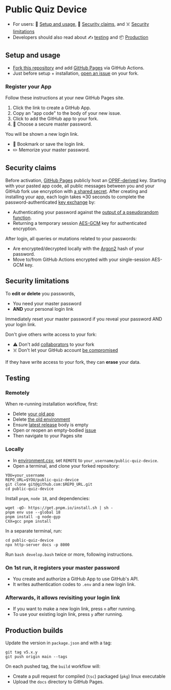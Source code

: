 # Public Quiz Device

- For users: 🏃 [Setup and usage](#setup-and-usage), 🔑 [Security claims](#security-claims), and ☠️ [Security limitations](#security-limitations)
- Developers should also read about ✍️ [testing](#testing) and 📦 [Production](#production-builds)

## Setup and usage

- [Fork this repository][FORK_THIS] and add [GitHub Pages](../../settings/pages) via GitHub Actions.
- Just before setup + installation, [open an issue](../../issues) on your fork.

### Register your App

Follow these instructions at your new GitHub Pages site.

1. Click the link to create a GitHub App.
2. Copy an "app code" to the body of your new issue.
3. Click to add the GitHub app to your fork.
4. 🔑 Choose a secure master password.

You will be shown a new login link.

- 💾 Bookmark or save the login link.
- ✏️  Memorize your master password.

## Security claims

Before activation, [GitHub Pages][HELP_PAGES] publicly host an [OPRF-derived][OPRF] key. Starting with your pasted app code, all public messages between you and your GitHub fork use encryption with [a shared secret][PAKE]. After creating and installing your app, each login takes ≈30 seconds to complete the password-authenticated [key exchange][PAKE] by:

- Authenticating your password against the [output of a pseudorandom function][OPRF].
- Returning a temporary session [AES-GCM][GCM] key for authenticated encryption.

After login, all queries or mutations related to your passwords:

- Are encrypted/decrypted locally with the [Argon2][Argon2] hash of your password.
- Move to/from GitHub Actions encrypted with your single-session AES-GCM key.

## Security limitations

To **edit or delete** you passwords, 
- You need your master password
- **AND** your personal login link

Immediately reset your master password if you reveal your password AND your login link. 

Don't give others write access to your fork:

- ⚠️ Don't add [collaborators][HELP_COLLAB] to your fork
- ☠️ Don't let your GitHub account [be compromised][HELP_SECURE]

If they have write access to your fork, they can **erase** your data.

## Testing

### Remotely

When re-running installation workflow, first:

- Delete [your old app](https://github.com/settings/apps)
- Delete [the old environment](../../settings/environments)
- Ensure [latest release](../../releases/latest) body is empty
- Open or reopen an empty-bodied [issue](../../issues)
- Then navigate to your Pages site

### Locally

- In [environment.csv](./docs/environment.csv), set `REMOTE` to `your_username/public-quiz-device`.
- Open a terminal, and clone your forked repository:

```properties
YOU=your_username
REPO_URL=$YOU/public-quiz-device
git clone git@github.com:$REPO_URL.git
cd public-quiz-device
```

Install `pnpm`, `node 18`, and dependencies:

```properties
wget -qO- https://get.pnpm.io/install.sh | sh -
pnpm env use --global 18
pnpm install -g node-gyp
CXX=gcc pnpm install
```

In a separate terminal, run:

```properties
cd public-quiz-device
npx http-server docs -p 8000
```

Run `bash develop.bash` twice or more, following instructions.

### On 1st run, it registers your master password
  - You create and authorize a GitHub App to use GitHub's API.
  - It writes authentication codes to `.env` and a new login link.

### Afterwards, it allows revisiting your login link
  - If you want to make a new login link, press `n` after running.
  - To use your existing login link, press `y` after running.

## Production builds

Update the version in `package.json` and with a tag:

```properties
git tag v5.x.y
git push origin main --tags
```

On each pushed tag, the `build` workflow will:

- Create a pull request for compiled (`tsc`) packaged (`pkg`) linux executable
- Upload the `docs` directory to GitHub Pages.

[HELP_COLLAB]: https://docs.github.com/en/account-and-profile/setting-up-and-managing-your-personal-account-on-github/managing-access-to-your-personal-repositories/inviting-collaborators-to-a-personal-repository
[HELP_SECURE]: https://docs.github.com/en/authentication/keeping-your-account-and-data-secure
[HELP_PROJECTS]: https://docs.github.com/en/issues/planning-and-tracking-with-projects
[HELP_PAGES]: https://pages.github.com/

[FORK_THIS]: https://github.com/tvquizphd/public-quiz-device/fork
[PAKE]: https://blog.cloudflare.com/opaque-oblivious-passwords/
[OPRF]: https://www.npmjs.com/package/oprf#security-guarantees
[Argon2]: https://github.com/p-h-c/phc-winner-argon2
[GCM]: https://www.aes-gcm.com/
